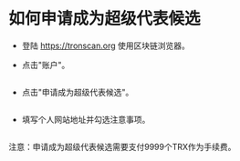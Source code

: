 # 如何申请成为超级代表候选

+ 登陆 https://tronscan.org 使用区块链浏览器。

+ 点击"账户"。

![]()

+ 点击"申请成为超级代表候选"。

![]()

+ 填写个人网站地址并勾选注意事项。

![]()

注意：申请成为超级代表候选需要支付9999个TRX作为手续费。